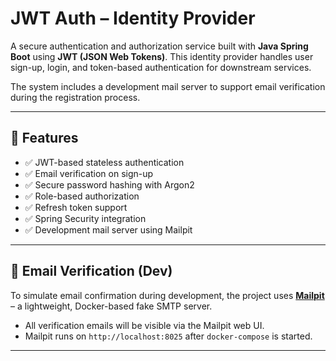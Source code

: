 # JWT Auth – Identity Provider

A secure authentication and authorization service built with **Java Spring Boot** using **JWT (JSON Web Tokens)**. This identity provider handles user sign-up, login, and token-based authentication for downstream services.

The system includes a development mail server to support email verification during the registration process.

---

## 🔐 Features

- ✅ JWT-based stateless authentication
- ✅ Email verification on sign-up
- ✅ Secure password hashing with Argon2
- ✅ Role-based authorization
- ✅ Refresh token support
- ✅ Spring Security integration
- ✅ Development mail server using Mailpit

---

## 📧 Email Verification (Dev)

To simulate email confirmation during development, the project uses **[Mailpit](https://github.com/axllent/mailpit)** – a lightweight, Docker-based fake SMTP server.

- All verification emails will be visible via the Mailpit web UI.
- Mailpit runs on `http://localhost:8025` after `docker-compose` is started.

---
